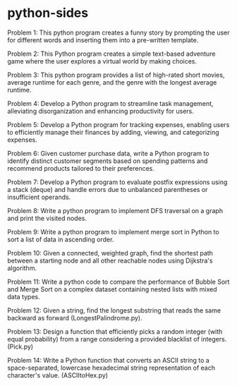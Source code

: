 # python-sides

Problem 1: This python program creates a funny story by prompting the user for different words and inserting them into a pre-written template.

Problem 2: This Python program creates a simple text-based adventure game where the user explores a virtual world by making choices.

Problem 3: This python program provides a list of high-rated short movies, average runtime for each genre, and the genre with the longest average runtime.

Problem 4: Develop a Python program to streamline task management, alleviating disorganization and enhancing productivity for users.

Problem 5: Develop a Python program for tracking expenses, enabling users to efficiently manage their finances by adding, viewing, and categorizing expenses.

Problem 6: Given customer purchase data, write a Python program to identify distinct customer segments based on spending patterns and recommend products tailored to their preferences.

Problem 7: Develop a Python program to evaluate postfix expressions using a stack (deque) and handle errors due to unbalanced parentheses or insufficient operands.

Problem 8: Write a python program to implement DFS traversal on a graph and print the visited nodes.

Problem 9: Write a python program to implement merge sort in Python to sort a list of data in ascending order.

Problem 10: Given a connected, weighted graph, find the shortest path between a starting node and all other reachable nodes using Dijkstra's algorithm.

Problem 11: Write a python code to compare the performance of Bubble Sort and Merge Sort on a complex dataset containing nested lists with mixed data types. 

Problem 12: Given a string, find the longest substring that reads the same backward as forward (LongestPalindrome.py).

Problem 13: Design a function that efficiently picks a random integer (with equal probability) from a range considering a provided blacklist of integers. (Pick.py)

Problem 14: Write a Python function that converts an ASCII string to a space-separated, lowercase hexadecimal string representation of each character's value. (ASCIItoHex.py)
